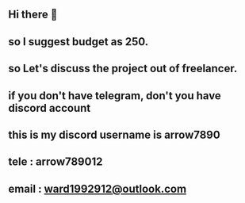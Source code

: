 ## Hi there 👋

## so I suggest budget as 250.
## so Let's discuss the project out of freelancer.
## if you don't have telegram, don't you have discord account
## this is my discord username is arrow7890
## tele : arrow789012
## email : ward1992912@outlook.com


<!--
**arrow67890/arrow67890** is a ✨ _special_ ✨ repository because its `README.md` (this file) appears on your GitHub profile.

Here are some ideas to get you started:

- 🔭 I’m currently working on ...
- 🌱 I’m currently learning ...
- 👯 I’m looking to collaborate on ...
- 🤔 I’m looking for help with ...
- 💬 Ask me about ...
- 📫 How to reach me: ...
- 😄 Pronouns: ...
- ⚡ Fun fact: ...
-->
